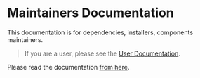 # Maintainers Documentation
This documentation is for dependencies, installers, components maintainers.

> If you are a user, please see the [User Documentation](https://docs.usebottles.com).


Please read the documentation [from here](https://maintainers.usebottles.com/).